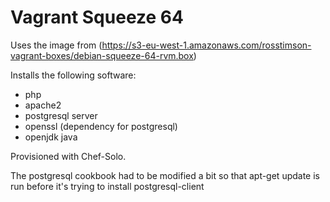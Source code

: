 Vagrant Squeeze 64
==================

Uses the image from (https://s3-eu-west-1.amazonaws.com/rosstimson-vagrant-boxes/debian-squeeze-64-rvm.box)

Installs the following software:
- php
- apache2
- postgresql server
- openssl (dependency for postgresql)
- openjdk java

Provisioned with Chef-Solo.

The postgresql cookbook had to be modified a bit so that apt-get update is run before it's trying to install postgresql-client

